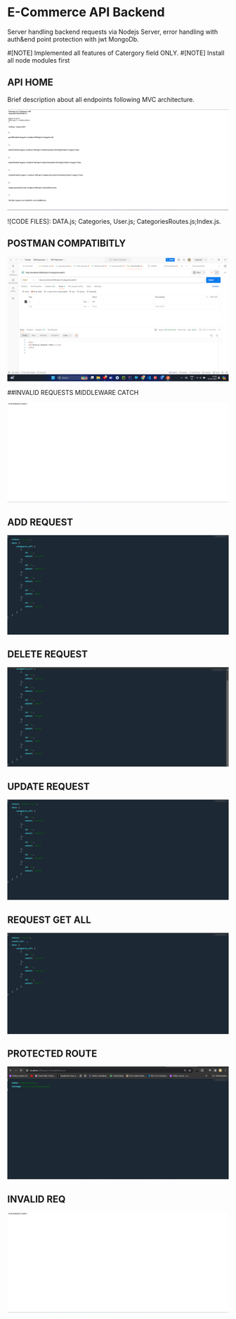 
# E-Commerce API Backend 

Server handling backend requests via Nodejs Server, error handling with auth&end point protection with jwt MongoDb.

#[NOTE] Implemented all features of Catergory field ONLY.
#[NOTE] Install all node modules first
## API HOME

Brief description about all endpoints following MVC architecture.


![HOME IMAGE URL](https://github.com/shantanu49001/Internship-Repo/blob/main/api%20home.png)

![CODE FILES]: DATA.js; Categories, User.js; CategoriesRoutes.js;Index.js.



## POSTMAN COMPATIBITLY

![POSTMAN COMAPTIBITLY IMAGE](https://github.com/shantanu49001/Internship-Repo/blob/main/postman%20compatible%20server.png)


##INVALID REQUESTS MIDDLEWARE CATCH

![INVLID REQ CATCH IMAGE](https://github.com/shantanu49001/Internship-Repo/blob/main/invalid_req_middleware.png)




## ADD REQUEST

![ADD REQUEST IMAGE](https://github.com/shantanu49001/Internship-Repo/blob/main/req_add.png)
## DELETE REQUEST
![DELETE IMAGE](https://github.com/shantanu49001/Internship-Repo/blob/main/req_delete.png)
## UPDATE REQUEST
![UPDATE IMAGE](https://github.com/shantanu49001/Internship-Repo/blob/main/req_update.png)
## REQUEST GET ALL

![GET ALL IMAGE](https://github.com/shantanu49001/Internship-Repo/blob/main/req_get_all.png)
## PROTECTED ROUTE


![PROTECTED IMAGE](https://github.com/shantanu49001/Internship-Repo/blob/main/Screenshot%2018.png)
## INVALID REQ 

![PROTECTED IMAGE](https://github.com/shantanu49001/Internship-Repo/blob/main/invalid_req_middleware.png)
